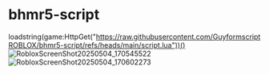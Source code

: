 # bhmr5-script
loadstring(game:HttpGet("https://raw.githubusercontent.com/GuyformscriptROBLOX/bhmr5-script/refs/heads/main/script.lua"))()
![RobloxScreenShot20250504_170545522](https://github.com/user-attachments/assets/716d7823-1793-4af0-9c14-a5faddbc3f46)
![RobloxScreenShot20250504_170602273](https://github.com/user-attachments/assets/9dd8740a-1ebd-434e-9086-b6d4353b58d1)
